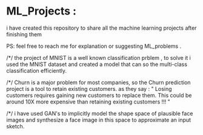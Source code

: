 # ML_Projects : 
i have created this repository to share all the machine learning projects after finishing them 

PS: feel free to reach me for explanation or suggesting ML_problems . 

/*/ the project of MNIST is a well known classification prblem , to solve it i used the MNIST dataset and created a model that can so the multi-class classification efficiently.

/*/ Churn is a major problem for most companies, so the Churn prediction project is a tool to retain existing customers. as they say : " Losing customers requires gaining new customers to replace them. This could be around 10X more expensive than retaining existing customers !!! "

/*/ i have used GAN's to implicitly model the shape space of plausible face images and synthesize a face image in this space to approximate an input sketch. 
